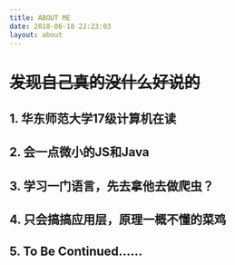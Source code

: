 ```yaml
---
title: ABOUT ME
date: 2018-06-18 22:23:03
layout: about
---
```

# <del>发现自己真的没什么好说的</del>
## 1. 华东师范大学17级计算机在读
## 2. 会一点微小的JS和Java
## 3. 学习一门语言，先去拿他去做爬虫？
## 4. 只会搞搞应用层，原理一概不懂的菜鸡
## 5. To Be Continued……